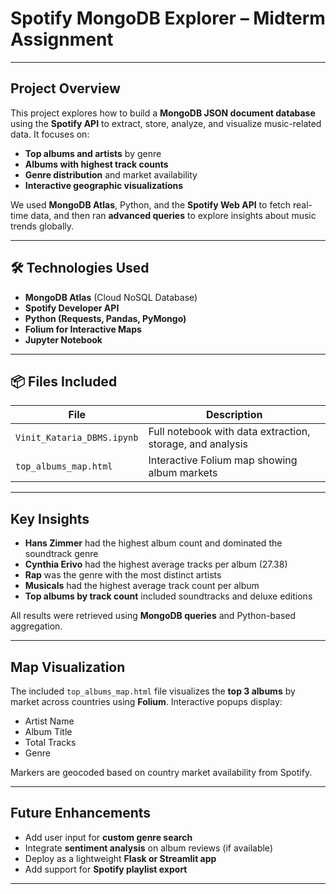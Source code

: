#  Spotify MongoDB Explorer – Midterm Assignment



---

##  Project Overview

This project explores how to build a **MongoDB JSON document database** using the **Spotify API** to extract, store, analyze, and visualize music-related data. It focuses on:

- **Top albums and artists** by genre  
- **Albums with highest track counts**  
- **Genre distribution** and market availability  
- **Interactive geographic visualizations**

We used **MongoDB Atlas**, Python, and the **Spotify Web API** to fetch real-time data, and then ran **advanced queries** to explore insights about music trends globally.

---

## 🛠️ Technologies Used

- **MongoDB Atlas** (Cloud NoSQL Database)  
- **Spotify Developer API**  
- **Python (Requests, Pandas, PyMongo)**  
- **Folium for Interactive Maps**  
- **Jupyter Notebook**

---

## 📦 Files Included

| File                                               | Description                                                    |
|----------------------------------------------------|----------------------------------------------------------------|
| `Vinit_Kataria_DBMS.ipynb`                         | Full notebook with data extraction, storage, and analysis      |
| `top_albums_map.html`                              | Interactive Folium map showing album markets                   |


---

##  Key Insights

- **Hans Zimmer** had the highest album count and dominated the soundtrack genre  
- **Cynthia Erivo** had the highest average tracks per album (27.38)  
- **Rap** was the genre with the most distinct artists  
- **Musicals** had the highest average track count per album  
- **Top albums by track count** included soundtracks and deluxe editions  

All results were retrieved using **MongoDB queries** and Python-based aggregation.

---

##  Map Visualization

The included `top_albums_map.html` file visualizes the **top 3 albums** by market across countries using **Folium**. Interactive popups display:

- Artist Name  
- Album Title  
- Total Tracks  
- Genre  

Markers are geocoded based on country market availability from Spotify.

---

##  Future Enhancements

- Add user input for **custom genre search**  
- Integrate **sentiment analysis** on album reviews (if available)  
- Deploy as a lightweight **Flask or Streamlit app**  
- Add support for **Spotify playlist export**

---
